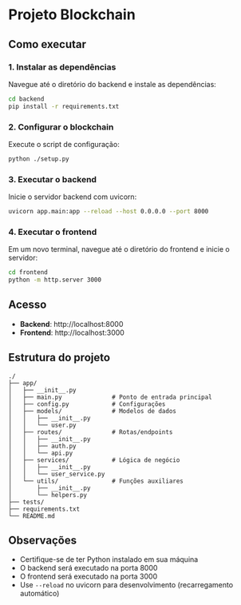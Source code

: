 # Projeto Blockchain

## Como executar

### 1. Instalar as dependências

Navegue até o diretório do backend e instale as dependências:

```bash
cd backend
pip install -r requirements.txt
```

### 2. Configurar o blockchain

Execute o script de configuração:

```bash
python ./setup.py
```

### 3. Executar o backend

Inicie o servidor backend com uvicorn:

```bash
uvicorn app.main:app --reload --host 0.0.0.0 --port 8000
```

### 4. Executar o frontend

Em um novo terminal, navegue até o diretório do frontend e inicie o servidor:

```bash
cd frontend
python -m http.server 3000
```

## Acesso

- **Backend**: http://localhost:8000
- **Frontend**: http://localhost:3000

## Estrutura do projeto

```
./
├── app/
│   ├── __init__.py
│   ├── main.py              # Ponto de entrada principal
│   ├── config.py            # Configurações
│   ├── models/              # Modelos de dados
│   │   ├── __init__.py
│   │   └── user.py
│   ├── routes/              # Rotas/endpoints
│   │   ├── __init__.py
│   │   ├── auth.py
│   │   └── api.py
│   ├── services/            # Lógica de negócio
│   │   ├── __init__.py
│   │   └── user_service.py
│   └── utils/               # Funções auxiliares
│       ├── __init__.py
│       └── helpers.py
├── tests/
├── requirements.txt
└── README.md
```

## Observações

- Certifique-se de ter Python instalado em sua máquina
- O backend será executado na porta 8000
- O frontend será executado na porta 3000
- Use `--reload` no uvicorn para desenvolvimento (recarregamento automático)

